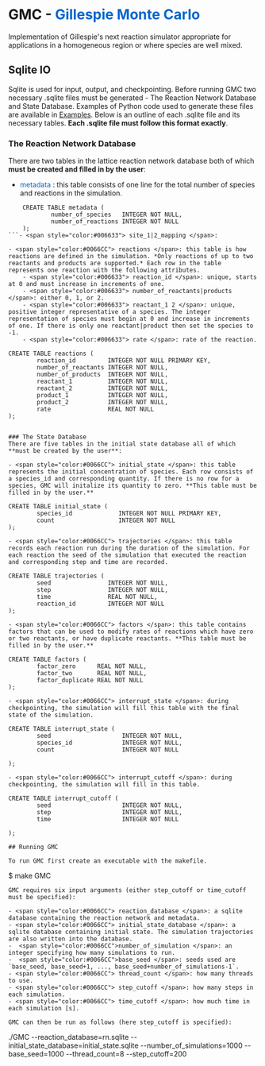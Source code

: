 # GMC - <span style="color: #0066CC"> Gillespie Monte Carlo </span>

Implementation of Gillespie's next reaction simulator appropriate for applications in a homogeneous region or where species are well mixed.

## Sqlite IO  

Sqlite is used for input, output, and checkpointing. Before running GMC two necessary .sqlite files must be generated - The Reaction Network Database and State Database. Examples of Python code used to generate these files are available in [Examples](./Examples.html). Below is an outline of each .sqlite file and its necessary tables. **Each .sqlite file must follow this format exactly**. 

### The Reaction Network Database 
There are two tables in the lattice reaction network database both of which **must be created and filled in by the user**:
- <span style="color:#0066CC"> metadata </span> : this table consists of one line for the total number of species and reactions in the simulation.

```
    CREATE TABLE metadata (
            number_of_species   INTEGER NOT NULL,
            number_of_reactions INTEGER NOT NULL
    );
```- <span style="color:#006633"> site_1|2_mapping </span>:

- <span style="color:#0066CC"> reactions </span>: this table is how reactions are defined in the simulation. *Only reactions of up to two reactants and products are supported.* Each row in the table represents one reaction with the following attributes. 
    - <span style="color:#006633"> reaction_id </span>: unique, starts at 0 and must increase in increments of one.
    - <span style="color:#006633"> number_of_reactants|products </span>: either 0, 1, or 2.
    - <span style="color:#006633"> reactant_1 2 </span>: unique, positive integer representative of a species. The integer representation of species must begin at 0 and increase in increments of one. If there is only one reactant|product then set the species to -1.
    - <span style="color:#006633"> rate </span>: rate of the reaction.

```
    CREATE TABLE reactions (
            reaction_id         INTEGER NOT NULL PRIMARY KEY,
            number_of_reactants INTEGER NOT NULL,
            number_of_products  INTEGER NOT NULL,
            reactant_1          INTEGER NOT NULL,
            reactant_2          INTEGER NOT NULL,
            product_1           INTEGER NOT NULL,
            product_2           INTEGER NOT NULL,
            rate                REAL NOT NULL
    );

```

### The State Database 
There are five tables in the initial state database all of which **must be created by the user**: 

- <span style="color:#0066CC"> initial_state </span>: this table represents the initial concentration of species. Each row consists of a species_id and corresponding quantity. If there is no row for a species, GMC will initalize its quantity to zero. **This table must be filled in by the user.**

```
    CREATE TABLE initial_state (
            species_id             INTEGER NOT NULL PRIMARY KEY,
            count                  INTEGER NOT NULL
    );
```
- <span style="color:#0066CC"> trajectories </span>: this table records each reaction run during the duration of the simulation. For each reaction the seed of the simulation that executed the reaction and corresponding step and time are recorded. 

```
    CREATE TABLE trajectories (
            seed                INTEGER NOT NULL,
            step                INTEGER NOT NULL,
            time                REAL NOT NULL,
            reaction_id         INTEGER NOT NULL
    );
```
- <span style="color:#0066CC"> factors </span>: this table contains factors that can be used to modify rates of reactions which have zero or two reactants, or have duplicate reactants. **This table must be filled in by the user.**

```
    CREATE TABLE factors (
            factor_zero      REAL NOT NULL,
            factor_two       REAL NOT NULL,
            factor_duplicate REAL NOT NULL
    );
```
- <span style="color:#0066CC"> interrupt_state </span>: during checkpointing, the simulation will fill this table with the final state of the simulation. 

```
    CREATE TABLE interrupt_state (
            seed                    INTEGER NOT NULL,
            species_id              INTEGER NOT NULL,
            count                   INTEGER NOT NULL
            
    );
```
- <span style="color:#0066CC"> interrupt_cutoff </span>: during checkpointing, the simulation will fill in this table.

```
    CREATE TABLE interrupt_cutoff (
            seed                    INTEGER NOT NULL,
            step                    INTEGER NOT NULL,
            time                    INTEGER NOT NULL
            
    );
```
## Running GMC

To run GMC first create an executable with the makefile. 

```
$ make GMC
```
GMC requires six input arguments (either step_cutoff or time_cutoff must be specified): 

- <span style="color:#0066CC"> reaction_database </span>: a sqlite database containing the reaction network and metadata.
- <span style="color:#0066CC"> initial_state_database </span>: a sqlite database containing initial state. The simulation trajectories are also written into the database.
-  <span style="color:#0066CC">number_of_simulation </span>: an integer specifying how many simulations to run.
-  <span style="color:#0066CC">base_seed </span>: seeds used are `base_seed, base_seed+1, ..., base_seed+number_of_simulations-1`.
- <span style="color:#0066CC"> thread_count </span>: how many threads to use.
- <span style="color:#0066CC"> step_cutoff </span>: how many steps in each simulation.
- <span style="color:#0066CC"> time_cutoff </span>: how much time in each simulation [s].

GMC can then be run as follows (here step_cutoff is specified):

```
./GMC --reaction_database=rn.sqlite --initial_state_database=initial_state.sqlite --number_of_simulations=1000 --base_seed=1000 --thread_count=8 --step_cutoff=200
```